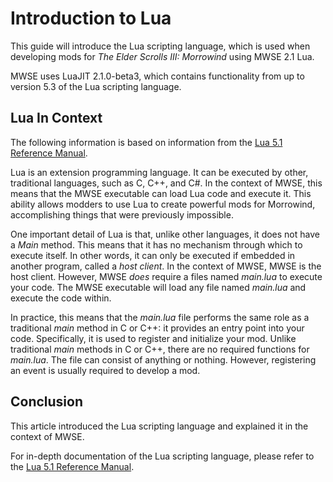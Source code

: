 
# Introduction to Lua
This guide will introduce the Lua scripting language, which is used when developing mods for *The Elder Scrolls III: Morrowind* using MWSE 2.1 Lua.

MWSE uses LuaJIT 2.1.0-beta3, which contains functionality from up to version 5.3 of the Lua scripting language.

## Lua In Context
The following information is based on information from the [Lua 5.1 Reference Manual](https://www.lua.org/manual/5.1/manual.html).

Lua is an extension programming language. It can be executed by other, traditional languages, such as C, C++, and C#. In the context of MWSE, this means that the MWSE executable can load Lua code and execute it. This ability allows modders to use Lua to create powerful mods for Morrowind, accomplishing things that were previously impossible.

One important detail of Lua is that, unlike other languages, it does not have a *Main* method. This means that it has no mechanism through which to execute itself. In other words, it can only be executed if embedded in another program, called a *host client*. In the context of MWSE, MWSE is the host client.
However, MWSE *does* require a files named *main.lua* to execute your code. The MWSE executable will load any file named *main.lua* and execute the code within. 

In practice, this means that the *main.lua* file performs the same role as a traditional *main* method in C or C++: it provides an entry point into your code. Specifically, it is used to register and initialize your mod. Unlike traditional *main* methods in C or C++, there are no required functions for *main.lua*. The file can consist of anything or nothing. However, registering an event is usually required to develop a mod.

## Conclusion
This article introduced the Lua scripting language and explained it in the context of MWSE.

For in-depth documentation of the Lua scripting language, please refer to the [Lua 5.1 Reference Manual](https://www.lua.org/manual/5.1/manual.html).

